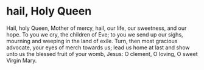 # hail, Holy Queen

Hail, holy Queen, Mother of mercy, hail, our life, our sweetness, and our hope.
To you we cry, the children of Eve; to you we send up our sighs, mourning and weeping
in the land of exile. Turn, then most gracious advocate, your eyes of merch towards us;
lead us home at last and show unto us the blessed fruit of your womb, Jesus: O clement,
O loving, O sweet Virgin Mary.
